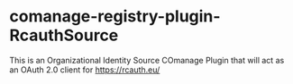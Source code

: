 # comanage-registry-plugin-RcauthSource
This is an Organizational Identity Source COmanage Plugin that will act as an OAuth 2.0 client for https://rcauth.eu/
